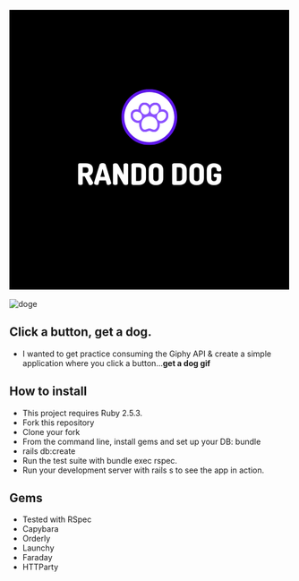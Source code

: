 ![rando_dog](app/assets/images/rando.png)

![doge](https://external-content.duckduckgo.com/iu/?u=https%3A%2F%2Ftse1.mm.bing.net%2Fth%3Fid%3DOIP.bLNTfJQPXwfkdvHKdgenJAHaEo%26pid%3DApi&f=1)

## Click a button, get a dog.
<ul>
  <li>I wanted to get practice consuming the Giphy API & create a simple application where you click a button...<strong>get a dog gif</strong></li>
  </ul>
  
## How to install
<ul>
  <li>This project requires Ruby 2.5.3.</li>

<li>Fork this repository</li>
<li>Clone your fork</li>
<li>From the command line, install gems and set up your DB:
bundle</li>
<li>rails db:create</li>
<li>Run the test suite with bundle exec rspec.</li>
<li>Run your development server with rails s to see the app in action.</li>
</ul>

## Gems

<ul>
  <li>Tested with RSpec</li>
  <li>Capybara</li>
  <li>Orderly</li>
  <li>Launchy</li>
  <li>Faraday</li>
  <li>HTTParty
